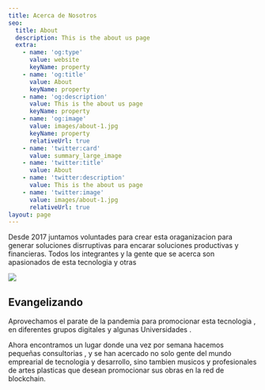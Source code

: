 ```yaml
---
title: Acerca de Nosotros
seo:
  title: About
  description: This is the about us page
  extra:
    - name: 'og:type'
      value: website
      keyName: property
    - name: 'og:title'
      value: About
      keyName: property
    - name: 'og:description'
      value: This is the about us page
      keyName: property
    - name: 'og:image'
      value: images/about-1.jpg
      keyName: property
      relativeUrl: true
    - name: 'twitter:card'
      value: summary_large_image
    - name: 'twitter:title'
      value: About
    - name: 'twitter:description'
      value: This is the about us page
    - name: 'twitter:image'
      value: images/about-1.jpg
      relativeUrl: true
layout: page
---
```

Desde 2017 juntamos voluntades para crear esta oraganizacion para generar soluciones disrruptivas para encarar soluciones productivas y financieras. Todos los integrantes y la gente que se acerca son apasionados de esta tecnologia y otras

![](/images/BlockchainLABStaff_photos_v2\_x2\_toned.jpg)

## Evangelizando

Aprovechamos el parate de la pandemia para promocionar esta tecnologia , en diferentes grupos digitales y algunas Universidades .

Ahora encontramos un lugar donde una vez por semana hacemos pequeñas consultorias , y se han acercado no solo gente del mundo emprearial de tecnologia y desarrollo, sino tambien musicos y profesionales de artes plasticas que desean promocionar sus obras en la red de blockchain.

>

